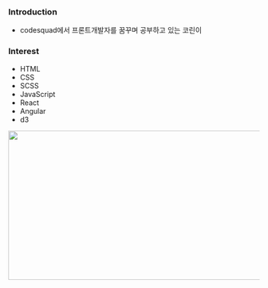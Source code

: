 ### Introduction
- codesquad에서 프론트개발자를 꿈꾸며 공부하고 있는 코린이

### Interest
- HTML
- CSS
- SCSS
- JavaScript
- React
- Angular
- d3

<a href="https://github.com/devxb/gitanimals">
  <img src="https://render.gitanimals.org/lines/dudn1933?pet-id=1" width="1000" height="300"/>
</a>
